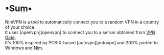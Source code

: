 # •Sum•
NimVPN is a tool to automatically connect you to a random VPN in a country of your choice.  
It uses [openvpn][openvpn] to connect you to a server obtained from [VPN Gate](http://www.vpngate.net/en/).  
It's 100% inspired by POSIX-based [autovpn][autovpn] and 200% ported to Windows and [Nim](http://nim-lang.org).
